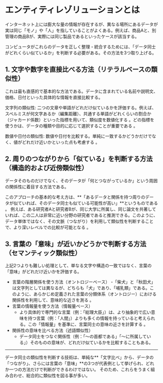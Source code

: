 # エンティティレゾリューションとは

インターネット上には膨大な量の情報が存在するが、異なる場所にあるデータが実は同じ「モノ」や「人」を指していることがよくある。例えば、商品Aと、別管理の商品Bが、実際には同じ製品であるといったケースが該当する。

コンピュータがこれらのデータを正しく整理・統合するためには、「データ同士がどれくらい似ているか」を判断する必要がある。その方法を3つ取り上げる。

## 1. 文字や数字を直接比べる方法（リテラルベースの類似性）

これは最も直感的で基本的な方法である。データに含まれている名前や説明文、価格、日付といった具体的な情報を直接比較する。

文字列の類似性: 二つの文章や単語がどれだけ似ているかを評価する。例えば、スペルミスが何文字あるか（編集距離）、共通する単語がどれくらいの割合か（ジャカード係数）といった指標を用いて、類似度を数値化する 。どの指標を使うかは、データの種類や目的に応じて選択することが重要である 。   

数値や日付の類似性: 数値や日付を比較する。単純に一致するかどうかだけでなく、値がどれだけ近いかといった点も考慮する 。   

## 2. 周りのつながりから「似ている」を判断する方法（構造的および近傍類似性）

データそのものだけでなく、そのデータが「何とつながっているか」という周囲の関係性に着目する方法である。

このアプローチの基本的な考え方は、**「あるデータと関係を持つ周りのデータが似ていれば、そのデータ同士も似ている可能性が高い」**というものである 。
例えば、ある研究者Aと研究者Bが、同じ大学に所属し、同じ論文を共著していれば、この二人は非常に近い分野の研究者であると推測できる。このように、データ単体ではなく、その文脈（つながり）を利用して類似性を判断することで、より深いレベルでの比較が可能となる 。   

## 3. 言葉の「意味」が近いかどうかで判断する方法（セマンティック類似性）

上記2つよりも難しい処理として、単なる文字や構造の一致ではなく、言葉の「意味」がどれだけ近いかを評価する。

- 言葉の階層関係を使う方法（オントロジーベース）
  -「柴犬」と「秋田犬」は文字列としては異なるが、どちらも「犬」であり、「哺乳類」である。このように、あらかじめ定義された言葉の分類体系（オントロジー）における関係性を利用して、意味的な近さを測る 。   
- 言葉の情報量を使う方法（情報量ベース）
  - より具体的で専門的な言葉（例：「総理大臣」）は、より抽象的で広い意味を持つ言葉（例：「人間」）よりも多くの情報を持っていると考えられる。この「情報量」を基準に、言葉同士の意味の近さを計算する 。   
- 関係性の意味を比べる方法（述語類似性）
  - データ同士をつなぐ関係性（例：「〜の首都である」「〜に所属している」）そのものの意味が、どれだけ似ているかを比較することもある。   

---

データ同士の類似性を判断する技術は、単純な**「文字比べ」から、データの「つながり」、さらには言葉の「意味」**の3つが代表例として挙げられ、どれか一つの方法だけで判断ができるわけではない。
そのため、これらをうまく組み合わせ、総合的に類似性を図る事が多い。
